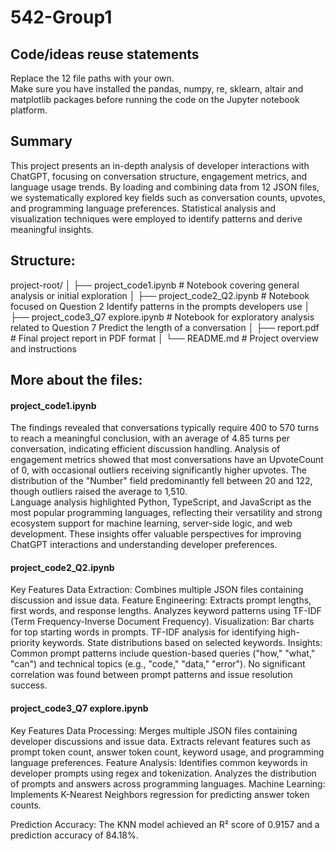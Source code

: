 # 542-Group1

## Code/ideas reuse statements
Replace the 12 file paths with your own.  
Make sure you have installed the pandas, numpy, re, sklearn, altair and matplotlib packages before running the code on the Jupyter notebook platform.

## Summary
This project presents an in-depth analysis of developer interactions with ChatGPT, focusing on conversation structure, engagement metrics, and language usage trends. By loading and combining data from 12 JSON files, we systematically explored key fields such as conversation counts, upvotes, and programming language preferences. Statistical analysis and visualization techniques were employed to identify patterns and derive meaningful insights.

## Structure:
project-root/
│
├── project_code1.ipynb              # Notebook covering general analysis or initial exploration
│
├── project_code2_Q2.ipynb           # Notebook focused on Question 2  Identify patterns in the prompts developers use
│
├── project_code3_Q7 explore.ipynb   # Notebook for exploratory analysis related to Question 7 Predict the length of a conversation
│
├── report.pdf                 # Final project report in PDF format
│
└── README.md                   # Project overview and instructions

## More about the files:

#### project_code1.ipynb   
The findings revealed that conversations typically require 400 to 570 turns to reach a meaningful conclusion, with an average of 4.85 turns per conversation, indicating efficient discussion handling. Analysis of engagement metrics showed that most conversations have an UpvoteCount of 0, with occasional outliers receiving significantly higher upvotes. The distribution of the "Number" field predominantly fell between 20 and 122, though outliers raised the average to 1,510.  
Language analysis highlighted Python, TypeScript, and JavaScript as the most popular programming languages, reflecting their versatility and strong ecosystem support for machine learning, server-side logic, and web development. These insights offer valuable perspectives for improving ChatGPT interactions and understanding developer preferences.

#### project_code2_Q2.ipynb 
Key Features
Data Extraction: Combines multiple JSON files containing discussion and issue data.
Feature Engineering:
Extracts prompt lengths, first words, and response lengths.
Analyzes keyword patterns using TF-IDF (Term Frequency-Inverse Document Frequency).
Visualization:
Bar charts for top starting words in prompts.
TF-IDF analysis for identifying high-priority keywords.
State distributions based on selected keywords.
Insights:
Common prompt patterns include question-based queries ("how," "what," "can") and technical topics (e.g., "code," "data," "error").
No significant correlation was found between prompt patterns and issue resolution success.

#### project_code3_Q7 explore.ipynb
Key Features
Data Processing:
Merges multiple JSON files containing developer discussions and issue data.
Extracts relevant features such as prompt token count, answer token count, keyword usage, and programming language preferences.
Feature Analysis:
Identifies common keywords in developer prompts using regex and tokenization.
Analyzes the distribution of prompts and answers across programming languages.
Machine Learning:
Implements K-Nearest Neighbors regression for predicting answer token counts.

Prediction Accuracy: The KNN model achieved an R² score of 0.9157 and a prediction accuracy of 84.18%.